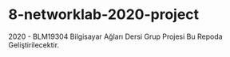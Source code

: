 # 8-networklab-2020-project
2020 - BLM19304 Bilgisayar Ağları Dersi Grup Projesi Bu Repoda Geliştirilecektir.
